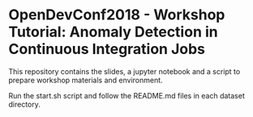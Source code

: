 # OpenDevConf2018 - Workshop Tutorial: Anomaly Detection in Continuous Integration Jobs

This repository contains the slides, a jupyter notebook and a script to
prepare workshop materials and environment.

Run the start.sh script and follow the README.md files in each dataset directory.
